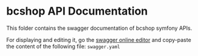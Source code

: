 # bcshop API Documentation

This folder contains the swagger documentation of bcshop symfony APIs.

For displaying and editing it, go the [swagger online editor](https://editor.swagger.io/) and copy-paste the content of the following file: `swagger.yaml`
